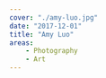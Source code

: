 ```yaml
---
cover: "./amy-luo.jpg"
date: "2017-12-01"
title: "Amy Luo"
areas:
    - Photography
    - Art
---
```


